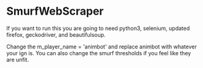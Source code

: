 # SmurfWebScraper

If you want to run this you are going to need python3, selenium, updated firefox, geckodriver, and beautifulsoup.

Change the m_player_name = 'animbot' and replace animbot with whatever your ign is. You can also change the smurf thresholds if you feel like they are unfit.
